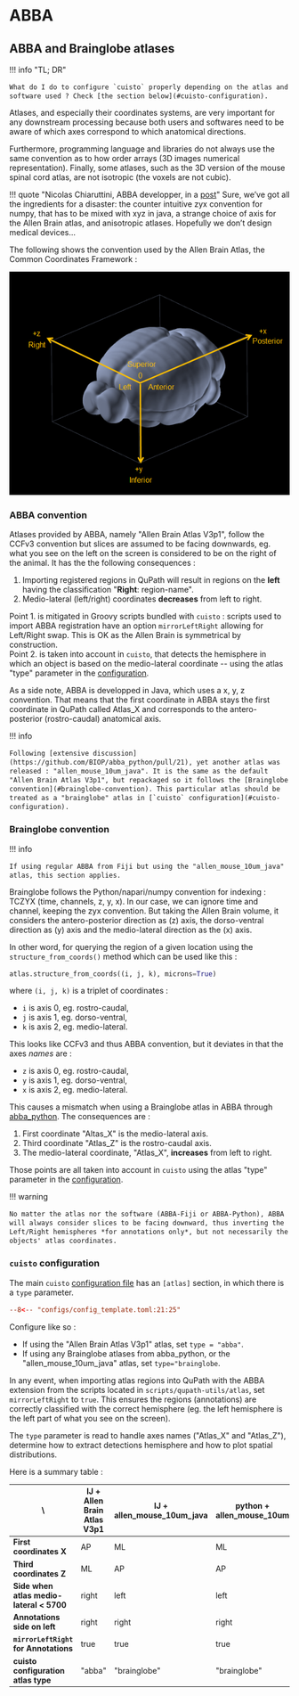 # ABBA

## ABBA and Brainglobe atlases

!!! info "TL; DR"

    What do I do to configure `cuisto` properly depending on the atlas and software used ? Check [the section below](#cuisto-configuration).

Atlases, and especially their coordinates systems, are very important for any downstream processing because both users and softwares need to be aware of which axes correspond to which anatomical directions.

Furthermore, programming language and libraries do not always use the same convention as to how order arrays (3D images numerical representation). Finally, some atlases, such as the 3D version of the mouse spinal cord atlas, are not isotropic (the voxels are not cubic).

!!! quote "Nicolas Chiaruttini, ABBA developper, in a [post](https://forum.image.sc/t/spinal-cord-atlas-appears-squashed-in-abba-python/96242/15)"
    Sure, we’ve got all the ingredients for a disaster: the counter intuitive zyx convention for numpy, that has to be mixed with xyz in java, a strange choice of axis for the Allen Brain atlas, and anisotropic atlases. Hopefully we don’t design medical devices...

The following shows the convention used by the Allen Brain Atlas, the Common Coordinates Framework :

![CCFv3](images/ccfv3.png)

### ABBA convention
Atlases provided by ABBA, namely "Allen Brain Atlas V3p1", follow the CCFv3 convention but slices are assumed to be facing downwards, eg. what you see on the left on the screen is considered to be on the right of the animal. It has the the following consequences :

1. Importing registered regions in QuPath will result in regions on the **left** having the classification "**Right**: region-name".
2. Medio-lateral (left/right) coordinates **decreases** from left to right.

Point 1. is mitigated in Groovy scripts bundled with `cuisto` : scripts used to import ABBA registration have an option `mirrorLeftRight` allowing for Left/Right swap. This is OK as the Allen Brain is symmetrical by construction.  
Point 2. is taken into account in `cuisto`, that detects the hemisphere in which an object is based on the medio-lateral coordinate -- using the atlas "type" parameter in the [configuration](#cuisto-configuration).

As a side note, ABBA is developped in Java, which uses a x, y, z convention. That means that the first coordinate in ABBA stays the first coordinate in QuPath called Atlas_X and corresponds to the antero-posterior (rostro-caudal) anatomical axis.

!!! info

    Following [extensive discussion](https://github.com/BIOP/abba_python/pull/21), yet another atlas was released : "allen_mouse_10um_java". It is the same as the default "Allen Brain Atlas V3p1", but repackaged so it follows the [Brainglobe convention](#brainglobe-convention). This particular atlas should be treated as a "brainglobe" atlas in [`cuisto` configuration](#cuisto-configuration).

### Brainglobe convention
!!! info

    If using regular ABBA from Fiji but using the "allen_mouse_10um_java" atlas, this section applies.

Brainglobe follows the Python/napari/numpy convention for indexing : TCZYX (time, channels, z, y, x). In our case, we can ignore time and channel, keeping the zyx convention. But taking the Allen Brain volume, it considers the antero-posterior direction as \(z\) axis, the dorso-ventral direction as \(y\) axis and the medio-lateral direction as the \(x\) axis.

In other word, for querying the region of a given location using the `structure_from_coords()` method which can be used like this :
```python
atlas.structure_from_coords((i, j, k), microns=True)
```
where `(i, j, k)` is a triplet of coordinates :

- `i` is axis 0, eg. rostro-caudal,
- `j` is axis 1, eg. dorso-ventral,
- `k` is axis 2, eg. medio-lateral.

This looks like CCFv3 and thus ABBA convention, but it deviates in that the axes *names* are :

- `z` is axis 0, eg. rostro-caudal,
- `y` is axis 1, eg. dorso-ventral,
- `x` is axis 2, eg. medio-lateral.

This causes a mismatch when using a Brainglobe atlas in ABBA through [abba_python](guide-install-abba.md#abba-python). The consequences are :

1. First coordinate "Altas_X" is the medio-lateral axis.
2. Third coordinate "Atlas_Z" is the rostro-caudal axis.
3. The medio-lateral coordinate, "Atlas_X", **increases** from left to right.

Those points are all taken into account in `cuisto` using the atlas "type" parameter in the [configuration](#cuisto-configuration). 

!!! warning

    No matter the atlas nor the software (ABBA-Fiji or ABBA-Python), ABBA will always consider slices to be facing downward, thus inverting the Left/Right hemispheres *for annotations only*, but not necessarily the objects' atlas coordinates.

### `cuisto` configuration

The main `cuisto` [configuration file](main-configuration-files.md#configtoml) has an `[atlas]` section, in which there is a `type` parameter.

```toml title="config_template.toml" hl_lines="3"
--8<-- "configs/config_template.toml:21:25"
```

Configure like so :

- If using the "Allen Brain Atlas V3p1" atlas, set `type = "abba"`.
- If using any Brainglobe atlases from abba_python, or the "allen_mouse_10um_java" atlas, set `type="brainglobe`.

In any event, when importing atlas regions into QuPath with the ABBA extension from the scripts located in `scripts/qupath-utils/atlas`, set `mirrorLeftRight` to `true`. This ensures the regions (annotations) are correctly classified with the correct hemisphere (eg. the left hemisphere is the left part of what you see on the screen).

The `type` parameter is read to handle axes names ("Atlas_X" and "Atlas_Z"), determine how to extract detections hemisphere and how to plot spatial distributions.

Here is a summary table :

| **\\**                                    | IJ + Allen Brain Atlas V3p1 | IJ + allen_mouse_10um_java | python + allen_mouse_10um | python + allen_mouse_10um_java |
|------------------------------------------|-----------------------------|----------------------------|---------------------------|--------------------------------|
| **First coordinates X**                  | AP                          | ML                         | ML                        | ML                             |
| **Third coordinates Z**                  | ML                          | AP                         | AP                        | AP                             |
| **Side when atlas medio-lateral < 5700** | right                       | left                       | left                      | left                           |
| **Annotations side on left**             | right                       | right                      | right                     | right                          |
| **`mirrorLeftRight` for Annotations**      | true                         | true                        | true                       | true                            |
| **cuisto configuration atlas type**      | "abba"                        | "brainglobe"                 | "brainglobe"                | "brainglobe"                     |
